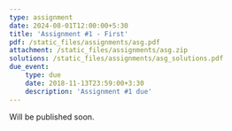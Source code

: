 ```yaml
---
type: assignment
date: 2024-08-01T12:00:00+5:30
title: 'Assignment #1 - First'
pdf: /static_files/assignments/asg.pdf
attachment: /static_files/assignments/asg.zip
solutions: /static_files/assignments/asg_solutions.pdf
due_event: 
    type: due
    date: 2018-11-13T23:59:00+3:30
    description: 'Assignment #1 due'
---
```

Will be published soon.
